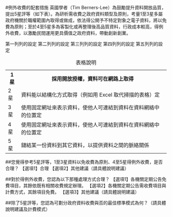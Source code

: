 #例外收費的配套措施
英國學者（Tim Berners-Lee）為鼓勵提升資料開放品質，提出5星評等（如下表）。為研析需收費之政府資料類型及原則，考量1至3星多屬政府機關於職權範圍內取得或做成，依法得公開予不特定對象之電子資料，將以免費為原則；至於4至5星多為客製化或再整理後高品質資料，行政成本較高，得例外收費，以激勵民間運用更具價值之政府資料，帶動創新創業。
<table>
<caption> 表格說明 </caption>
<tr> 第一列列的設定
       <th>1星</th> 
       <th>採用開放授權，資料可在網路上取得</th> 
</tr> 
<tr> 第二列列的設定
        <td>2星</td> 
        <td>資料能以結構化方式取得（例如用 Excel 取代掃描的表格）定</td> 
</tr> 
<tr> 第三列列的設定
        <td>3星</td> 
        <td>使用固定網址來表示資料，使他人可連結到資料在資料網絡中的位置定</td>  
</tr> 
<tr> 第四列列的設定
        <td>4星</td> 
        <td>使用固定網址來表示資料，使他人可連結到資料在資料網絡中的位置定</td> 
</tr> 
<tr> 第五列列的設定
        <td>5星</td> 
        <td>鏈結某一份資料到其它資料，以提供資料之間的脈絡關係</td>         
</table>

##您覺得參考5星評等，1至3星資料以免收費為原則、4至5星得例外收費，是否合理？
【選項1】合理
【選項2】其他建議（請具體說明建議）

##對於得例外收費，您認為以下那種處理方式合理？
【選項1】各機關定期公告免費項目，其餘依既有相關收費規定辦理。
【選項2】各機關定期公告需收費項目與計費方式，其餘項目免費。
【選項3】其他建議（請具體說明建議）

##除了5星評等，您認為可劃分政府資料收費與否的最佳標準模式為何？（請具體說明建議及計費模式）

